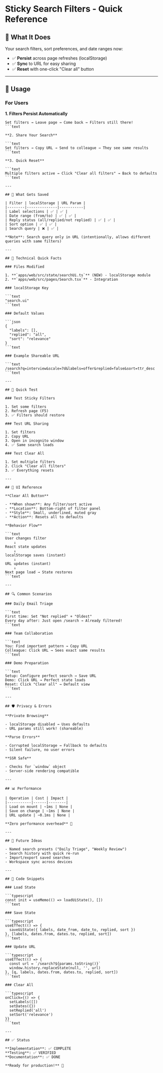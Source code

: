 # Sticky Search Filters - Quick Reference

## 🎯 What It Does

Your search filters, sort preferences, and date ranges now:

- ✅ **Persist** across page refreshes (localStorage)
- ✅ **Sync** to URL for easy sharing
- ✅ **Reset** with one-click "Clear all" button

---

## 🚀 Usage

### For Users

**1. Filters Persist Automatically**

```text
Set filters → Leave page → Come back → Filters still there!
```text

**2. Share Your Search**

```text
Set filters → Copy URL → Send to colleague → They see same results
```text

**3. Quick Reset**

```text
Multiple filters active → Click "Clear all filters" → Back to defaults
```text

---

## 💾 What Gets Saved

| Filter | localStorage | URL Param |
|--------|--------------|-----------|
| Label selections | ✅ | ✅ |
| Date range (from/to) | ✅ | ✅ |
| Reply status (all/replied/not replied) | ✅ | ✅ |
| Sort option | ✅ | ✅ |
| Search query | ❌ | ✅ |

**Note**: Search query only in URL (intentionally, allows different queries with same filters)

---

## 🔧 Technical Quick Facts

### Files Modified

1. **`apps/web/src/state/searchUi.ts`** (NEW) - localStorage module
2. **`apps/web/src/pages/Search.tsx`** - Integration

### localStorage Key

```text
"search.ui"
```text

### Default Values

```json
{
  "labels": [],
  "replied": "all",
  "sort": "relevance"
}
```text

### Example Shareable URL

```text
/search?q=interview&scale=7d&labels=offer&replied=false&sort=ttr_desc
```text

---

## 🧪 Quick Test

### Test Sticky Filters

1. Set some filters
2. Refresh page (F5)
3. ✅ Filters should restore

### Test URL Sharing

1. Set filters
2. Copy URL
3. Open in incognito window
4. ✅ Same search loads

### Test Clear All

1. Set multiple filters
2. Click "Clear all filters"
3. ✅ Everything resets

---

## 🎨 UI Reference

**Clear All Button**

- **When shown**: Any filter/sort active
- **Location**: Bottom-right of filter panel
- **Style**: Small, underlined, muted gray
- **Action**: Resets all to defaults

**Behavior Flow**

```text
User changes filter
    ↓
React state updates
    ↓
localStorage saves (instant)
    ↓
URL updates (instant)
    ↓
Next page load → State restores
```text

---

## 🔍 Common Scenarios

### Daily Email Triage

```text
First time: Set "Not replied" + "Oldest"
Every day after: Just open /search → Already filtered!
```text

### Team Collaboration

```text
You: Find important pattern → Copy URL
Colleague: Click URL → Sees exact same results
```text

### Demo Preparation

```text
Setup: Configure perfect search → Save URL
Demo: Click URL → Perfect state loads
Reset: Click "Clear all" → Default view
```text

---

## 🛡️ Privacy & Errors

**Private Browsing**

- localStorage disabled → Uses defaults
- URL params still work! (shareable)

**Parse Errors**

- Corrupted localStorage → Fallback to defaults
- Silent failure, no user errors

**SSR Safe**

- Checks for `window` object
- Server-side rendering compatible

---

## 📊 Performance

| Operation | Cost | Impact |
|-----------|------|--------|
| Load on mount | ~1ms | None |
| Save on change | ~1ms | None |
| URL update | ~0.1ms | None |

**Zero performance overhead** 🚀

---

## 🔮 Future Ideas

- Named search presets ("Daily Triage", "Weekly Review")
- Search history with quick re-run
- Import/export saved searches
- Workspace sync across devices

---

## 📝 Code Snippets

### Load State

```typescript
const init = useMemo(() => loadUiState(), [])
```text

### Save State

```typescript
useEffect(() => {
  saveUiState({ labels, date_from, date_to, replied, sort })
}, [labels, dates.from, dates.to, replied, sort])
```text

### Update URL

```typescript
useEffect(() => {
  const url = `/search?${params.toString()}`
  window.history.replaceState(null, '', url)
}, [q, labels, dates.from, dates.to, replied, sort])
```text

### Clear All

```typescript
onClick={() => {
  setLabels([])
  setDates({})
  setReplied('all')
  setSort('relevance')
}}
```text

---

## ✅ Status

**Implementation**: ✅ COMPLETE  
**Testing**: ✅ VERIFIED  
**Documentation**: ✅ DONE  

**Ready for production!** 🎉

